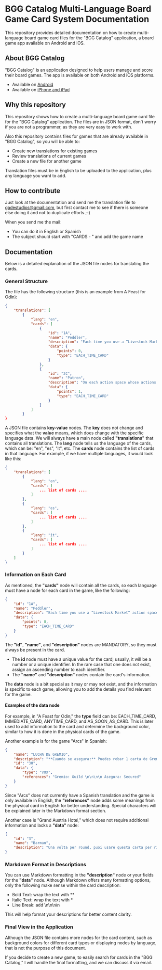 # BGG Catalog Multi-Language Board Game Card System Documentation

This repository provides detailed documentation on how to create multi-language board game card files for the "BGG Catalog" application, a board game app available on Android and iOS.

## About BGG Catalog

"BGG Catalog" is an application designed to help users manage and score their board games. The app is available on both Android and iOS platforms.

- Available on [Android](https://bit.ly/3oYT9HU)
- Available on [iPhone and iPad](https://apple.co/3f9ARRG)

## Why this repository

This repository shows how to create a multi-language board game card file for the "BGG Catalog" application. The files are in JSON format, don't worry if you are not a programmer, as they are very easy to work with.

Also this repository contains files for games that are already available in "BGG Catalog", so you will be able to:

- Create new translations for existing games
- Review translations of current games
- Create a new file for another game

Translation files must be in English to be uploaded to the application, plus any language you want to add.

## How to contribute

Just look at the documentation and send me the translation file to gadestudios@gmail.com, but first contact me to see if there is someone else doing it and not to duplicate efforts ;-)

When you send me the mail:

- You can do it in English or Spanish
- The subject should start with "CARDS - " and add the game name

## Documentation

Below is a detailed explanation of the JSON file nodes for translating the cards.

### General Structure

The file has the following structure (this is an example from A Feast for Odin):

```json
{
    "translations": [
        {
            "lang": "en",
            "cards": [
                {
                    "id": "1A",
                    "name": "Peddler",
                    "description": "Each time you use a “Livestock Market” action space, you receive a discount of 1 silver on the total cost of the goods. (For instance, cattle plus milk cost you 2 instead of 3 silver.) You do not receive the discount on goods that are already free of cost.",
                    "data": {
                        "points": 0,
                        "type": "EACH_TIME_CARD"
                    }
                },
                {
                    "id": "2C",
                    "name": "Patron",
                    "description": "On each action space whose actions cost at least 2 silver, you receive a discount of 1 silver, including Emigration from round 2, buying salt meat or cattle plus milk\/sheep, as well as the “Buy 2 Special Tiles” action, if applicable. (When you buy a pair of goods, only its total cost is reduced by 1 silver. For instance, Helmet plus Belt only cost you 2 silver instead of 3. This card does not reduce the cost of ships.)",
                    "data": {
                        "points": 1,
                        "type": "EACH_TIME_CARD"
                    }
                }
            ]
        }
}
```

A JSON file contains **key-value** nodes. The **key** does not change and specifies what the **value** means, which does change with the specific language data. We will always have a main node called **"translations"** that contains all translations. The **lang** node tells us the language of the cards, which can be: "en", "es", "it", etc. The **cards** node contains the list of cards in that language. For example, if we have multiple languages, it would look like this:

```json
{
    "translations": [
        {
            "lang": "en",
            "cards": [
                ... list of cards ....
            ]
        },
        {
            "lang": "es",
            "cards": [
                ... list of cards ....
            ]
        },
        {
            "lang": "it",
            "cards": [
                ... list of cards ....
            ]
        }
    ]
}
```

### Information on Each Card

As mentioned, the **"cards"** node will contain all the cards, so each language must have a node for each card in the game, like the following:

```json
{
    "id": "1A",
    "name": "Peddler",
    "description": "Each time you use a “Livestock Market” action space, you receive a discount of 1 silver on the total cost of the goods. (For instance, cattle plus milk cost you 2 instead of 3 silver.) You do not receive the discount on goods that are already free of cost.",
    "data": {
        "points": 0,
        "type": "EACH_TIME_CARD"
    }
}
```

The **"id"**, **"name"**, and **"description"** nodes are MANDATORY, so they must always be present in the card.

- The **id** node must have a unique value for the card; usually, it will be a number or a unique identifier. In the rare case that one does not exist, assign an ascending number to each identifier.
- The **"name"** and **"description"** nodes contain the card's information.

The **data** node is a bit special as it may or may not exist, and the information is specific to each game, allowing you to add the details you find relevant for the game.

#### Examples of the data node

For example, in "A Feast for Odin," the **type** field can be: EACH_TIME_CARD, IMMEDIATE_CARD, ANYTIME_CARD, and AS_SOON_AS_CARD. This is later used to add information to the card and determine the background color, similar to how it is done in the physical cards of the game.

Another example is for the game "Arcs" in Spanish:

```json
{
    "name": "LUCHA DE GREMIO",
    "description": "**Cuando se asegura:** Puedes robar 1 carta de Gremio de un Rival. Baraja todas las cartas de Gremio de la pila de descarte de la Corte en el mazo de la Corte. Descarta Lucha de Gremio.",
    "id": "30",
    "data": {
        "type": "VOX",
        "references": "Gremio: Guild \n\n\n\n Asegura: Secured"
    }
}
```

Since "Arcs" does not currently have a Spanish translation and the game is only available in English, the **"references"** node adds some meanings from the physical card in English for better understanding. Special characters will be explained later in the Markdown format section.

Another case is "Grand Austria Hotel," which does not require additional information and lacks a **"data"** node:

```json
{
    "id": "3",
    "name": "Barman",
    "description": "Una volta per round, puoi usare questa carta per ricevere 1 vino"
}
```

### Markdown Format in Descriptions

You can use Markdown formatting in the **"description"** node or your fields for the **"data"** node. Although Markdown offers many formatting options, only the following make sense within the card description:

- Bold Text: wrap the text with **
- Italic Text: wrap the text with *
- Line Break: add \n\n\n\n

This will help format your descriptions for better content clarity.

### Final View in the Application

Although the JSON file contains more nodes for the card content, such as background colors for different card types or displaying nodes by language, that is not the purpose of this document.

If you decide to create a new game, to easily search for cards in the "BGG Catalog," I will handle the final formatting, and we can discuss it via email.


